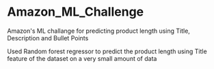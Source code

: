 # Amazon_ML_Challenge
Amazon's ML challange for predicting product length using Title, Description and Bullet Points


Used Random forest regressor to predict the product length using Title feature of the dataset on a very small amount of data
